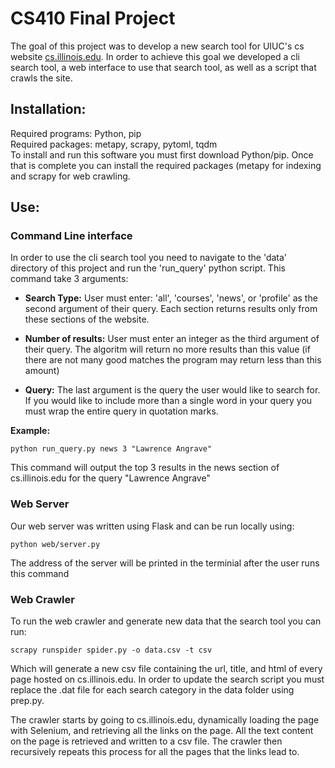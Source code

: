# CS410 Final Project
The goal of this project was to develop a new search tool for UIUC's cs website [cs.illinois.edu](https://cs.illinois.edu/). In order to achieve this goal we developed a cli search tool, a web interface to use that search tool, as well as a script that crawls the site.

## Installation:
  Required programs: Python, pip  
  Required packages: metapy, scrapy, pytoml, tqdm  
  To install and run this software you must first download Python/pip. Once that is complete you can install the required packages (metapy   for indexing and scrapy for web crawling.
  
  ## Use:
  ### Command Line interface
  In order to use the cli search tool you need to navigate to the 'data' directory of this project and run the 'run_query' python script.
  This command take 3 arguments:
  
  * **Search Type:** User must enter: 'all', 'courses', 'news', or 'profile' as the second argument of their query. Each section returns results only from these sections of the website.
    
  * **Number of results:** User must enter an integer as the third argument of their query. The algoritm will return no more results than this value (if there are not many good matches the program may return less than this amount)
  
  * **Query:** The last argument is the query the user would like to search for. If you would like to include more than a single word in your query you must wrap the entire query in quotation marks.
  
  **Example:**
  
  ```python run_query.py news 3 "Lawrence Angrave"```
  
  This command will output the top 3 results in the news section of cs.illinois.edu for the query "Lawrence Angrave"
  
  
  ### Web Server
  
  Our web server was written using Flask and can be run locally using:
  
  ```python web/server.py```
  
  The address of the server will be printed in the terminial after the user runs this command
  
  ### Web Crawler

To run the web crawler and generate new data that the search tool you can run:

```scrapy runspider spider.py -o data.csv -t csv```

Which will generate a new csv file containing the url, title, and html of every page hosted on cs.illinois.edu. In order to update the search script you must replace the .dat file for each search category in the data folder using prep.py.

The crawler starts by going to cs.illinois.edu, dynamically loading the page with Selenium, and retrieving all the links on the page. All the text content on the page is retrieved and written to a csv file. The crawler then recursively repeats this process for all the pages that the links lead to.
